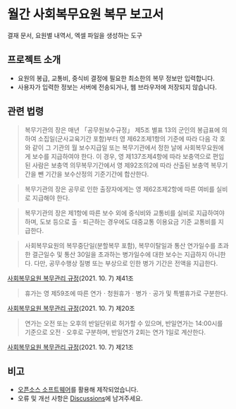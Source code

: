 # 월간 사회복무요원 복무 보고서

결재 문서, 요원별 내역서, 엑셀 파일을 생성하는 도구

## 프로젝트 소개

- 요원의 봉급, 교통비, 중식비 결정에 필요한 최소한의 복무 정보만 입력합니다.
- 사용자가 입력한 정보는 서버에 전송되거나, 웹 브라우저에 저장되지 않습니다.

## 관련 법령

> 복무기관의 장은 매년 「공무원보수규정」 제5조 별표 13의 군인의 봉급표에 의하여 소집일(군사교육기간 포함)부터 영 제62조제1항의 기준에 따라 다음 각 호와 같이 그 기관의 월 보수지급일 또는 복무기관에서 정한 날에 사회복무요원에게 보수를 지급하여야 한다. 이 경우, 영 제137조제4항에 따라 보충역으로 편입된 사람은 보충역 의무복무기간에서 영 제92조의2에 따라 산출된 보충역 복무기간을 뺀 기간을 보수산정의 기준기간에 합산한다.

> 복무기관의 장은 공무로 인한 출장자에게는 영 제62조제2항에 따른 여비를 실비로 지급해야 한다.

> 복무기관의 장은 제1항에 따른 보수 외에 중식비와 교통비를 실비로 지급하여야 하며, 도보 등으로 출ㆍ퇴근하는 경우에도 대중교통 이용요금 기준 교통비를 지급한다.

> 사회복무요원의 복무중단일(분할복무 포함), 복무이탈일과 통산 연가일수를 초과한 결근일수 및 통산 30일을 초과하는 병가일수에 대한 보수는 지급하지 아니한다. 다만, 공무수행상 질병 또는 부상으로 인한 병가 기간은 전액을 지급한다.

[사회복무요원 복무관리 규정](https://www.law.go.kr/%ED%96%89%EC%A0%95%EA%B7%9C%EC%B9%99/%EC%82%AC%ED%9A%8C%EB%B3%B5%EB%AC%B4%EC%9A%94%EC%9B%90%EB%B3%B5%EB%AC%B4%EA%B4%80%EB%A6%AC%EA%B7%9C%EC%A0%95)(2021. 10. 7) 제41조

> 휴가는 영 제59조에 따른 연가ㆍ청원휴가ㆍ병가ㆍ공가 및 특별휴가로 구분한다.

[사회복무요원 복무관리 규정](https://www.law.go.kr/%ED%96%89%EC%A0%95%EA%B7%9C%EC%B9%99/%EC%82%AC%ED%9A%8C%EB%B3%B5%EB%AC%B4%EC%9A%94%EC%9B%90%EB%B3%B5%EB%AC%B4%EA%B4%80%EB%A6%AC%EA%B7%9C%EC%A0%95)(2021. 10. 7) 제20조

> 연가는 오전 또는 오후의 반일단위로 허가할 수 있으며, 반일연가는 14:00시를 기준으로 오전ㆍ오후로 구분하며, 반일연가 2회는 연가 1일로 계산한다.

[사회복무요원 복무관리 규정](https://www.law.go.kr/%ED%96%89%EC%A0%95%EA%B7%9C%EC%B9%99/%EC%82%AC%ED%9A%8C%EB%B3%B5%EB%AC%B4%EC%9A%94%EC%9B%90%EB%B3%B5%EB%AC%B4%EA%B4%80%EB%A6%AC%EA%B7%9C%EC%A0%95)(2021. 10. 7) 제21조

## 비고

- [오픈소스 소프트웨어](oss-notice.md)를 활용해 제작되었습니다.
- 오류 및 개선 사항은 [Discussions](https://github.com/hyunbinseo/sbm-work-report/discussions/1)에 남겨주세요.
